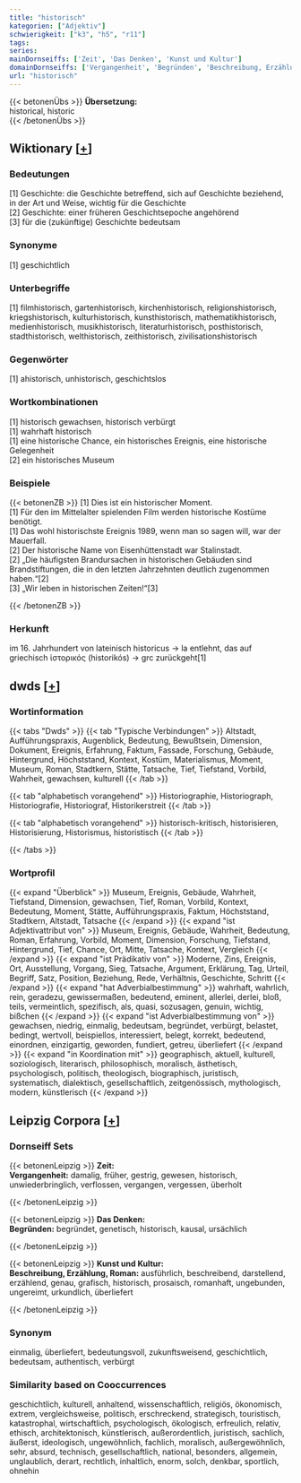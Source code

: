 ```yaml
---
title: "historisch"
kategorien: ["Adjektiv"]
schwierigkeit: ["k3", "h5", "r11"]
tags:
series:
mainDornseiffs: ['Zeit', 'Das Denken', 'Kunst und Kultur']
domainDornseiffs: ['Vergangenheit', 'Begründen', 'Beschreibung, Erzählung, Roman']
url: "historisch"
---
```


{{< betonenÜbs >}}
**Übersetzung:**  
historical, historic  
{{< /betonenÜbs >}}

## Wiktionary [[+](https://de.wiktionary.org/wiki/historisch)]

### Bedeutungen
[1] Geschichte: die Geschichte betreffend, sich auf Geschichte beziehend, in der Art und Weise, wichtig für die Geschichte  
[2] Geschichte: einer früheren Geschichtsepoche angehörend  
[3] für die (zukünftige) Geschichte bedeutsam  

### Synonyme
[1] geschichtlich  

### Unterbegriffe
[1] filmhistorisch, gartenhistorisch, kirchenhistorisch, religionshistorisch, kriegshistorisch, kulturhistorisch, kunsthistorisch, mathematikhistorisch, medienhistorisch, musikhistorisch, literaturhistorisch, posthistorisch, stadthistorisch, welthistorisch, zeithistorisch, zivilisationshistorisch  

### Gegenwörter
[1] ahistorisch, unhistorisch, geschichtslos  

### Wortkombinationen
[1] historisch gewachsen, historisch verbürgt  
[1] wahrhaft historisch  
[1] eine historische Chance, ein historisches Ereignis, eine historische Gelegenheit  
[2] ein historisches Museum  

### Beispiele
{{< betonenZB >}}
[1] Dies ist ein historischer Moment.  
[1] Für den im Mittelalter spielenden Film werden historische Kostüme benötigt.  
[1] Das wohl historischste Ereignis 1989, wenn man so sagen will, war der Mauerfall.  
[2] Der historische Name von Eisenhüttenstadt war Stalinstadt.  
[2] „Die häufigsten Brandursachen in historischen Gebäuden sind Brandstiftungen, die in den letzten Jahrzehnten deutlich zugenommen haben.“[2]  
[3] „Wir leben in historischen Zeiten!“[3]  

{{< /betonenZB >}}
### Herkunft
im 16. Jahrhundert von lateinisch historicus → la entlehnt, das auf griechisch ἱστορικός (historikós) → grc zurückgeht[1]  



## dwds [[+](https://www.dwds.de/wb/historisch)]

### Wortinformation
{{< tabs "Dwds" >}}
{{< tab "Typische Verbindungen" >}}
Altstadt, Aufführungspraxis, Augenblick, Bedeutung, Bewußtsein, Dimension, Dokument, Ereignis, Erfahrung, Faktum, Fassade, Forschung, Gebäude, Hintergrund, Höchststand, Kontext, Kostüm, Materialismus, Moment, Museum, Roman, Stadtkern, Stätte, Tatsache, Tief, Tiefstand, Vorbild, Wahrheit, gewachsen, kulturell
{{< /tab >}}

{{< tab "alphabetisch vorangehend" >}}
Historiographie, Historiograph, Historiografie, Historiograf, Historikerstreit
{{< /tab >}}

{{< tab "alphabetisch vorangehend" >}}
historisch-kritisch, historisieren, Historisierung, Historismus, historistisch
{{< /tab >}}

{{< /tabs >}}

### Wortprofil
{{< expand "Überblick" >}} Museum, Ereignis, Gebäude, Wahrheit, Tiefstand, Dimension, gewachsen, Tief, Roman, Vorbild, Kontext, Bedeutung, Moment, Stätte, Aufführungspraxis, Faktum, Höchststand, Stadtkern, Altstadt, Tatsache {{< /expand >}}
{{< expand "ist Adjektivattribut von" >}} Museum, Ereignis, Gebäude, Wahrheit, Bedeutung, Roman, Erfahrung, Vorbild, Moment, Dimension, Forschung, Tiefstand, Hintergrund, Tief, Chance, Ort, Mitte, Tatsache, Kontext, Vergleich {{< /expand >}}
{{< expand "ist Prädikativ von" >}} Moderne, Zins, Ereignis, Ort, Ausstellung, Vorgang, Sieg, Tatsache, Argument, Erklärung, Tag, Urteil, Begriff, Satz, Position, Beziehung, Rede, Verhältnis, Geschichte, Schritt {{< /expand >}}
{{< expand "hat Adverbialbestimmung" >}} wahrhaft, wahrlich, rein, geradezu, gewissermaßen, bedeutend, eminent, allerlei, derlei, bloß, teils, vermeintlich, spezifisch, als, quasi, sozusagen, genuin, wichtig, bißchen {{< /expand >}}
{{< expand "ist Adverbialbestimmung von" >}} gewachsen, niedrig, einmalig, bedeutsam, begründet, verbürgt, belastet, bedingt, wertvoll, beispiellos, interessiert, belegt, korrekt, bedeutend, einordnen, einzigartig, geworden, fundiert, getreu, überliefert {{< /expand >}}
{{< expand "in Koordination mit" >}} geographisch, aktuell, kulturell, soziologisch, literarisch, philosophisch, moralisch, ästhetisch, psychologisch, politisch, theologisch, biographisch, juristisch, systematisch, dialektisch, gesellschaftlich, zeitgenössisch, mythologisch, modern, künstlerisch {{< /expand >}}

## Leipzig Corpora [[+](https://corpora.uni-leipzig.de/en/res?word=historisch&corpusId=deu_newscrawl-public_2018)]

### Dornseiff Sets
{{< betonenLeipzig >}}
**Zeit:**  
**Vergangenheit:** damalig, früher, gestrig, gewesen, historisch, unwiederbringlich, verflossen, vergangen, vergessen, überholt  

{{< /betonenLeipzig >}}


{{< betonenLeipzig >}}
**Das Denken:**  
**Begründen:** begründet, genetisch, historisch, kausal, ursächlich  

{{< /betonenLeipzig >}}


{{< betonenLeipzig >}}
**Kunst und Kultur:**  
**Beschreibung, Erzählung, Roman:** ausführlich, beschreibend, darstellend, erzählend, genau, grafisch, historisch, prosaisch, romanhaft, ungebunden, ungereimt, urkundlich, überliefert  

{{< /betonenLeipzig >}}

### Synonym
einmalig, überliefert, bedeutungsvoll, zukunftsweisend, geschichtlich, bedeutsam, authentisch, verbürgt


### Similarity based on Cooccurrences
geschichtlich, kulturell, anhaltend, wissenschaftlich, religiös, ökonomisch, extrem, vergleichsweise, politisch, erschreckend, strategisch, touristisch, katastrophal, wirtschaftlich, psychologisch, ökologisch, erfreulich, relativ, ethisch, architektonisch, künstlerisch, außerordentlich, juristisch, sachlich, äußerst, ideologisch, ungewöhnlich, fachlich, moralisch, außergewöhnlich, sehr, absurd, technisch, gesellschaftlich, national, besonders, allgemein, unglaublich, derart, rechtlich, inhaltlich, enorm, solch, denkbar, sportlich, ohnehin

